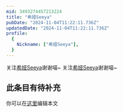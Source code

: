 ```yaml
---
mid: 3493274457213224
title: "希娅Seeya"
pubDate: "2024-11-04T11:22:11.736Z"
updatedDate: "2024-11-04T11:22:11.736Z"
profile:
  {
    Nickname: ["希娅Seeya"],
  }
---
```


关注[希娅Seeya](https://space.bilibili.com/3493274457213224)谢谢喵~ 关注[希娅Seeya](https://space.bilibili.com/3493274457213224)谢谢喵~

## 此条目有待补充
你可以在[这里](https://github.com/Yuhanawa/VTuber.ICU/edit/master/src/content/v/希娅Seeya/index.md)编辑本文
